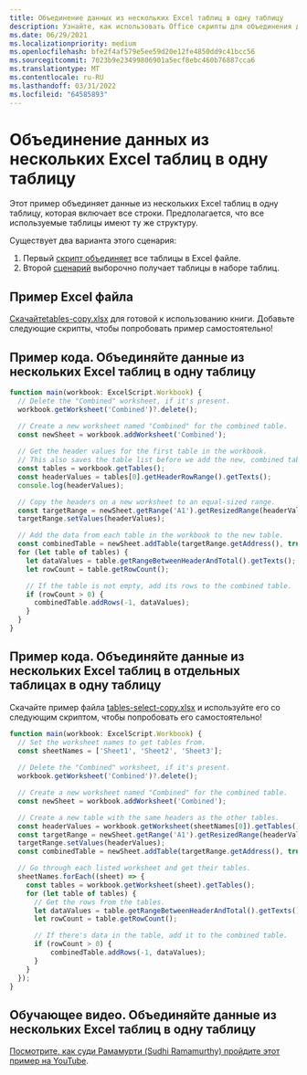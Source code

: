 ```yaml
---
title: Объединение данных из нескольких Excel таблиц в одну таблицу
description: Узнайте, как использовать Office скрипты для объединения данных из нескольких Excel таблиц в одну таблицу.
ms.date: 06/29/2021
ms.localizationpriority: medium
ms.openlocfilehash: bfe2f4af579e5ee59d20e12fe4850dd9c41bcc56
ms.sourcegitcommit: 7023b9e23499806901a5ecf8ebc460b76887cca6
ms.translationtype: MT
ms.contentlocale: ru-RU
ms.lasthandoff: 03/31/2022
ms.locfileid: "64585893"
---
```

# <a name="combine-data-from-multiple-excel-tables-into-a-single-table"></a>Объединение данных из нескольких Excel таблиц в одну таблицу

Этот пример объединяет данные из нескольких Excel таблиц в одну таблицу, которая включает все строки. Предполагается, что все используемые таблицы имеют ту же структуру.

Существует два варианта этого сценария:

1. Первый [скрипт объединяет](#sample-code-combine-data-from-multiple-excel-tables-into-a-single-table) все таблицы в Excel файле.
1. Второй [сценарий](#sample-code-combine-data-from-multiple-excel-tables-in-select-worksheets-into-a-single-table) выборочно получает таблицы в наборе таблиц.

## <a name="sample-excel-file"></a>Пример Excel файла

<a href="tables-copy.xlsx"> Скачайтеtables-copy.xlsx</a> для готовой к использованию книги. Добавьте следующие скрипты, чтобы попробовать пример самостоятельно!

## <a name="sample-code-combine-data-from-multiple-excel-tables-into-a-single-table"></a>Пример кода. Объединяйте данные из нескольких Excel таблиц в одну таблицу

```TypeScript
function main(workbook: ExcelScript.Workbook) {
  // Delete the "Combined" worksheet, if it's present.
  workbook.getWorksheet('Combined')?.delete();

  // Create a new worksheet named "Combined" for the combined table.
  const newSheet = workbook.addWorksheet('Combined');
  
  // Get the header values for the first table in the workbook.
  // This also saves the table list before we add the new, combined table.
  const tables = workbook.getTables();    
  const headerValues = tables[0].getHeaderRowRange().getTexts();
  console.log(headerValues);

  // Copy the headers on a new worksheet to an equal-sized range.
  const targetRange = newSheet.getRange('A1').getResizedRange(headerValues.length-1, headerValues[0].length-1);
  targetRange.setValues(headerValues);

  // Add the data from each table in the workbook to the new table.
  const combinedTable = newSheet.addTable(targetRange.getAddress(), true);
  for (let table of tables) {      
    let dataValues = table.getRangeBetweenHeaderAndTotal().getTexts();
    let rowCount = table.getRowCount();

    // If the table is not empty, add its rows to the combined table.
    if (rowCount > 0) {
      combinedTable.addRows(-1, dataValues);
    }
  }
}
```

## <a name="sample-code-combine-data-from-multiple-excel-tables-in-select-worksheets-into-a-single-table"></a>Пример кода. Объединяйте данные из нескольких Excel таблиц в отдельных таблицах в одну таблицу

Скачайте пример файла <a href="tables-select-copy.xlsx">tables-select-copy.xlsx</a> и используйте его со следующим скриптом, чтобы попробовать его самостоятельно!

```TypeScript
function main(workbook: ExcelScript.Workbook) {
  // Set the worksheet names to get tables from.
  const sheetNames = ['Sheet1', 'Sheet2', 'Sheet3'];
    
  // Delete the "Combined" worksheet, if it's present.
  workbook.getWorksheet('Combined')?.delete();

  // Create a new worksheet named "Combined" for the combined table.
  const newSheet = workbook.addWorksheet('Combined');

  // Create a new table with the same headers as the other tables.
  const headerValues = workbook.getWorksheet(sheetNames[0]).getTables()[0].getHeaderRowRange().getTexts();
  const targetRange = newSheet.getRange('A1').getResizedRange(headerValues.length-1, headerValues[0].length-1);
  targetRange.setValues(headerValues);
  const combinedTable = newSheet.addTable(targetRange.getAddress(), true);

  // Go through each listed worksheet and get their tables.
  sheetNames.forEach((sheet) => {
    const tables = workbook.getWorksheet(sheet).getTables();     
    for (let table of tables) {
      // Get the rows from the tables.
      let dataValues = table.getRangeBetweenHeaderAndTotal().getTexts();
      let rowCount = table.getRowCount();

      // If there's data in the table, add it to the combined table.
      if (rowCount > 0) {
          combinedTable.addRows(-1, dataValues);
      }
    }
  });
}
```

## <a name="training-video-combine-data-from-multiple-excel-tables-into-a-single-table"></a>Обучающее видео. Объединяйте данные из нескольких Excel таблиц в одну таблицу

[Посмотрите, как суди Рамамурти (Sudhi Ramamurthy) пройдите этот пример на YouTube](https://youtu.be/di-8JukK3Lc).

